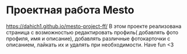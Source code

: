 # Проектная работа Mesto
https://dahich1.github.io/mesto-project-ff/
В этом проекте реализована страница с возможностью редактировать профиль( добавлять фото профиля, имя и описание), добавлять различные фотокарточки с описанием, лайкать их и удалять при необходимости. Have fun <3
